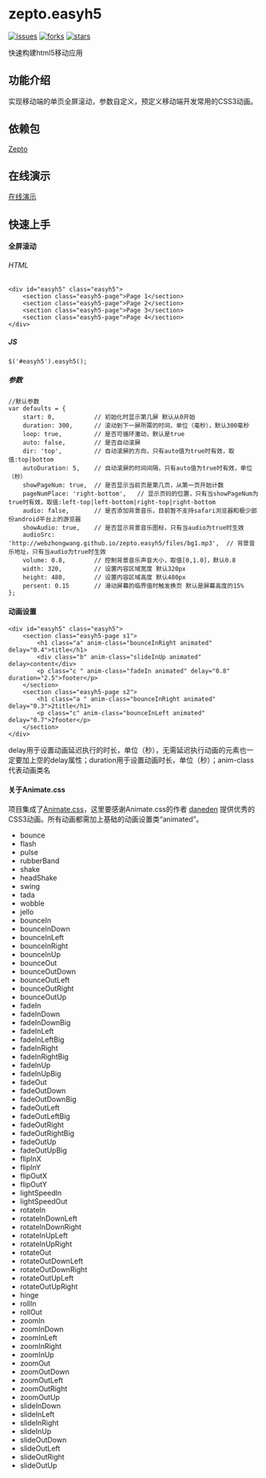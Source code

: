 # zepto.easyh5

[![issues](https://img.shields.io/github/issues/webzhongwang/zepto.easyh5.svg)](https://github.com/webzhongwang/zepto.easyh5/issues) [![forks](https://img.shields.io/github/forks/webzhongwang/zepto.easyh5.svg)](https://github.com/webzhongwang/zepto.easyh5/network) [![stars](https://img.shields.io/github/stars/webzhongwang/zepto.easyh5.svg)](https://github.com/webzhongwang/zepto.easyh5/stargazers)

快速构建html5移动应用

## 功能介绍
实现移动端的单页全屏滚动，参数自定义，预定义移动端开发常用的CSS3动画。

## 依赖包

[Zepto](https://cdnjs.cloudflare.com/ajax/libs/zepto/1.1.6/zepto.min.js)

## 在线演示

[在线演示](http://webzhongwang.github.io/zepto.easyh5/)

## 快速上手

#### 全屏滚动
###### HTML

	<div id="easyh5" class="easyh5">
		<section class="easyh5-page">Page 1</section>
		<section class="easyh5-page">Page 2</section>
		<section class="easyh5-page">Page 3</section>
		<section class="easyh5-page">Page 4</section>
	</div>

##### JS
	
	$('#easyh5').easyh5();

##### 参数

	//默认参数
    var defaults = {
        start: 0,           // 初始化时显示第几屏 默认从0开始
        duration: 300,      // 滚动到下一屏所需的时间，单位（毫秒），默认300毫秒
        loop: true,         // 是否可循环激动，默认是true
        auto: false,        // 是否自动滚屏
        dir: 'top',         // 自动滚屏的方向，只有auto值为true时有效，取值:top|bottom
        autoDuration: 5,    // 自动滚屏的时间间隔，只有auto值为true时有效，单位（秒）
        showPageNum: true,  // 是否显示当前页是第几页，从第一页开始计数
        pageNumPlace: 'right-bottom',   // 显示页码的位置，只有当showPageNum为true时有效，取值:left-top|left-bottom|right-top|right-bottom
        audio: false,       // 是否添加背景音乐，目前暂不支持safari浏览器和极少部份android平台上的游览器
        showAudio: true,    // 是否显示背景音乐图标，只有当audio为true时生效
        audioSrc: 'http://webzhongwang.github.io/zepto.easyh5/files/bg1.mp3',  // 背景音乐地址，只有当audio为true时生效
        volume: 0.8,        // 控制背景音乐声音大小，取值[0,1.0]，默认0.8
        width: 320,         // 设置内容区域宽度 默认320px
        height: 480,        // 设置内容区域高度 默认480px
        persent: 0.15       // 滑动屏幕的临界值时触发换页 默认是屏幕高度的15%
    };

#### 动画设置
	
	<div id="easyh5" class="easyh5">
	    <section class="easyh5-page s1">
	    	<h1 class="a" anim-class="bounceInRight animated" delay="0.4">title</h1>
	    	<div class="b" anim-class="slideInUp animated" delay>content</div>
	    	<p class="c " anim-class="fadeIn animated" delay="0.8" duration="2.5">footer</p>
	    </section>
	    <section class="easyh5-page s2">
	    	<h1 class="a " anim-class="bounceInRight animated" delay="0.3">2title</h1>
	    	<p class="c" anim-class="bounceInLeft animated" delay="0.7">2footer</p>
	    </section>
	</div>
	
delay用于设置动画延迟执行的时长，单位（秒），无需延迟执行动画的元素也一定要加上空的delay属性；duration用于设置动画时长，单位（秒）；anim-class代表动画类名

#### 关于Animate.css

项目集成了[Animate.css](https://daneden.github.io/animate.css/)，这里要感谢Animate.css的作者 [daneden](https://github.com/daneden/) 提供优秀的CSS3动画。所有动画都需加上基础的动画设置类“animated”。

* bounce
* flash
* pulse
* rubberBand
* shake
* headShake
* swing
* tada
* wobble
* jello
* bounceIn
* bounceInDown
* bounceInLeft
* bounceInRight
* bounceInUp
* bounceOut
* bounceOutDown
* bounceOutLeft
* bounceOutRight
* bounceOutUp
* fadeIn
* fadeInDown
* fadeInDownBig
* fadeInLeft
* fadeInLeftBig
* fadeInRight
* fadeInRightBig
* fadeInUp
* fadeInUpBig
* fadeOut
* fadeOutDown
* fadeOutDownBig
* fadeOutLeft
* fadeOutLeftBig
* fadeOutRight
* fadeOutRightBig
* fadeOutUp
* fadeOutUpBig
* flipInX
* flipInY
* flipOutX
* flipOutY
* lightSpeedIn
* lightSpeedOut
* rotateIn
* rotateInDownLeft
* rotateInDownRight
* rotateInUpLeft
* rotateInUpRight
* rotateOut
* rotateOutDownLeft
* rotateOutDownRight
* rotateOutUpLeft
* rotateOutUpRight
* hinge
* rollIn
* rollOut
* zoomIn
* zoomInDown
* zoomInLeft
* zoomInRight
* zoomInUp
* zoomOut
* zoomOutDown
* zoomOutLeft
* zoomOutRight
* zoomOutUp
* slideInDown
* slideInLeft
* slideInRight
* slideInUp
* slideOutDown
* slideOutLeft
* slideOutRight
* slideOutUp




